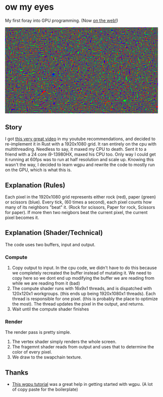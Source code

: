 # ow my eyes
My first foray into GPU programming. (Now [on the web!](https://owmyeyes.wackery.com/))

![ow my eyes](ow.png)


## Story
I got [this very great video](https://www.youtube.com/watch?v=TvZI6Xc0J1Y) in my youtube recommendations, and decided to re-implement it in Rust with a 1920x1080 grid. It ran entirely on the cpu with multithreading. Needless to say, it maxed my CPU to death. Sent it to a friend with a 24 core i9-13980HX, maxed his CPU too. Only way I could get it running at 60fps was to run at half resolution and scale up. Knowing this wasn't the way, I decided to learn wgpu and rewrite the code to mostly run on the GPU, which is what this is.

## Explanation (Rules)
Each pixel in the 1920x1080 grid represents either rock (red), paper (green) or scissors (blue). Every tick, (60 times a second), each pixel counts how many of its neighbors "beat" it. (Rock for scissors, Paper for rock, Scissors for paper). If more then two neigbors beat the current pixel, the current pixel becomes it.

## Explanation (Shader/Technical)
The code uses two buffers, input and output.
### Compute
1. Copy output to input. In the cpu code, we didn't have to do this because we completely recreated the buffer instead of mutating it. We need to copy here so we dont end up modifying the buffer we are reading from while we are reading from it (bad)
2. The compute shader runs with 16x9x1 threads, and is dispatched with 120x120x1 workgroups. (this ends up being 1920x1080x1 threads). Each thread is responsible for one pixel. (this is probably the place to optimize the most). The thread updates the pixel in the output, and returns.
3. Wait until the compute shader finishes

### Render
The render pass is pretty simple.
1. The vertex shader simply renders the whole screen.
2. The fragemnt shader reads from output and uses that to determine the color of every pixel.
3. We draw to the swapchain texture.

## Thanks
* [This wgpu tutorial](https://sotrh.github.io/learn-wgpu/) was a great help in getting started with wgpu. (A lot of copy paste for the boilerplate)